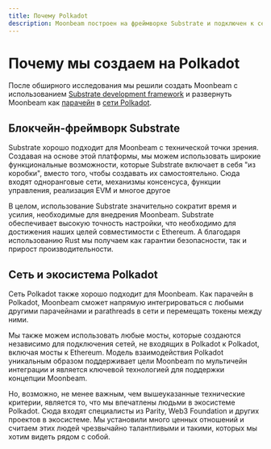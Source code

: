 ```yaml
---
title: Почему Polkadot
description: Moonbeam построен на фреймворке Substrate и подключен к сети Polkadot, что повышает скорость и безопасность платформы.
---
```

# Почему мы создаем на Polkadot

После обширного исследования мы решили создать Moonbeam с использованием [Substrate development framework](/resources/glossary/#substrate) и развернуть Moonbeam как [парачейн](/resources/glossary/#parachains) в [сети Polkadot](/resources/glossary/#polkadot). 

## Блокчейн-фреймворк Substrate

Substrate хорошо подходит для Moonbeam с технической точки зрения. Создавая на основе этой платформы, мы можем использовать широкие функциональные возможности, которые Substrate включает в себя "из коробки", вместо того, чтобы создавать их самостоятельно. Сюда входят одноранговые сети, механизмы консенсуса, функции управления, реализация EVM и многое другое

В целом, использование Substrate значительно сократит время и усилия, необходимые для внедрения Moonbeam. Substrate обеспечивает высокую точность настройки, что необходимо для достижения наших целей совместимости с Ethereum. А благодаря использованию Rust мы получаем как гарантии безопасности, так и прирост производительности. 

## Сеть и экосистема Polkadot

Сеть Polkadot также хорошо подходит для Moonbeam. Как парачейн в Polkadot, Moonbeam сможет напрямую интегрироваться с любыми другими парачейнами и parathreads в сети и перемещать токены между ними.

Мы также можем использовать любые мосты, которые создаются независимо для подключения сетей, не входящих в Polkadot к Polkadot, включая мосты к Ethereum. Модель взаимодействия Polkadot уникальным образом поддерживает цели Moonbeam по мультичейн интеграции и является ключевой технологией для поддержки концепции Moonbeam.

Но, возможно, не менее важным, чем вышеуказанные технические критерии, является то, что мы впечатлены людьми в экосистеме Polkadot. Сюда входят специалисты  из Parity, Web3 Foundation и других проектов в экосистеме. Мы установили много ценных отношений и считаем этих людей чрезвычайно талантливыми и такими, которых мы хотим видеть рядом с собой.
